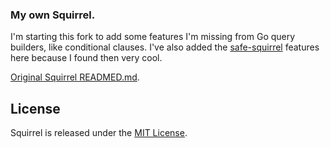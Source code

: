 ### My own Squirrel.
I'm starting this fork to add some features I'm missing from Go query builders, like conditional clauses.
I've also added the [safe-squirrel](https://github.com/bored-engineer/safe-squirrel) features here because I found then very cool.

[Original Squirrel READMED.md](https://github.com/Masterminds/squirrel/blob/master/README.md).

## License

Squirrel is released under the
[MIT License](http://www.opensource.org/licenses/MIT).
